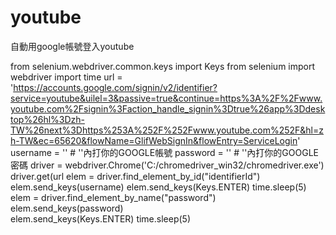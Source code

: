 # youtube
自動用google帳號登入youtube

from selenium.webdriver.common.keys import Keys
from selenium import webdriver
import time
url = 'https://accounts.google.com/signin/v2/identifier?service=youtube&uilel=3&passive=true&continue=https%3A%2F%2Fwww.youtube.com%2Fsignin%3Faction_handle_signin%3Dtrue%26app%3Ddesktop%26hl%3Dzh-TW%26next%3Dhttps%253A%252F%252Fwww.youtube.com%252F&hl=zh-TW&ec=65620&flowName=GlifWebSignIn&flowEntry=ServiceLogin'  
username = ''  # ''內打你的GOOGLE帳號
password = ''  # ''內打你的GOOGLE密碼 
driver = webdriver.Chrome('C:/chromedriver_win32/chromedriver.exe')        
driver.get(url
elem = driver.find_element_by_id("identifierId")
elem.send_keys(username)
elem.send_keys(Keys.ENTER)
time.sleep(5)
elem = driver.find_element_by_name("password")
elem.send_keys(password)  
elem.send_keys(Keys.ENTER)
time.sleep(5)
